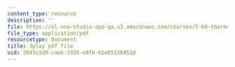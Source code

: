 ```yaml
---
content_type: resource
description: ''
file: https://ol-ocw-studio-app-qa.s3.amazonaws.com/courses/5-60-thermodynamics-kinetics-spring-2008/2043c3d9caeb1926e9fbb1e85128452d_lLdUm6AU0aw.pdf
file_type: application/pdf
resourcetype: Document
title: 3play pdf file
uid: 2043c3d9-caeb-1926-e9fb-b1e85128452d
---
```

